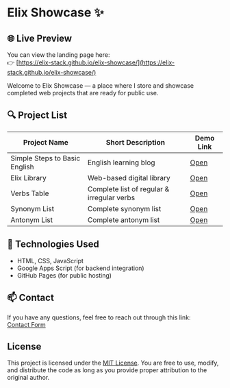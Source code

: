 # Elix Showcase ✨

## 🌐 Live Preview

You can view the landing page here:  
👉 [https://elix-stack.github.io/elix-showcase/](https://elix-stack.github.io/elix-showcase/)

Welcome to Elix Showcase — a place where I store and showcase completed web projects that are ready for public use.

## 🔍 Project List

| Project Name                  | Short Description                          | Demo Link                                                   |
|-------------------------------|--------------------------------------------|--------------------------------------------------------------|
| Simple Steps to Basic English | English learning blog                      | [Open](http://muhammad.ali.yusufec@blogspot.com)             |
| Elix Library                  | Web-based digital library                  | [Open](https://elix-stack.github.io/elix-digital-library/)   |
| Verbs Table                   | Complete list of regular & irregular verbs | [Open](https://elix-stack.github.io/verbs-table/)            |
| Synonym List                  | Complete synonym list                      | [Open](https://elix-stack.github.io/synonym-list/)           |
| Antonym List                  | Complete antonym list                      | [Open](https://elix-stack.github.io/antonym-list/)           |

## 🚀 Technologies Used

- HTML, CSS, JavaScript  
- Google Apps Script (for backend integration)  
- GitHub Pages (for public hosting)

## 📫 Contact

If you have any questions, feel free to reach out through this link:  
[Contact Form](https://elix-stack.github.io/elix-showcase/projects/contactForm/contactForm.html)

## License

This project is licensed under the [MIT License](https://opensource.org/licenses/MIT). You are free to use, modify, and distribute the code as long as you provide proper attribution to the original author.
